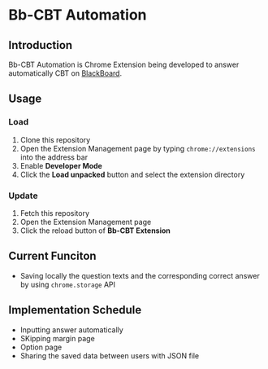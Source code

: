 # Bb-CBT Automation

## Introduction
Bb-CBT Automation is Chrome Extension being developed to answer automatically CBT on [BlackBoard](https://bb.kosen-ac.jp/).

## Usage
### Load
1. Clone this repository
1. Open the Extension Management page by typing `chrome://extensions` into the address bar
1. Enable **Developer Mode**
1. Click the **Load unpacked** button and select the extension directory

### Update
1. Fetch this repository
1. Open the Extension Management page
1. Click the reload button of **Bb-CBT Extension**

## Current Funciton
- Saving locally the question texts and the corresponding correct answer by using `chrome.storage` API

## Implementation Schedule
- Inputting answer automatically
- SKipping margin page
- Option page
- Sharing the saved data between users with JSON file
